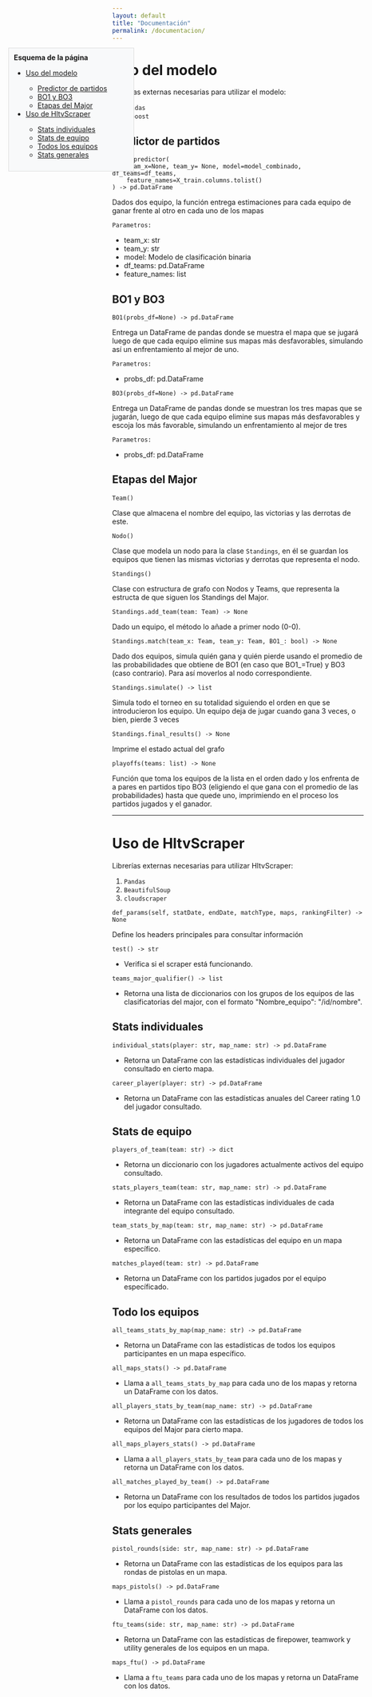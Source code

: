 ```yaml
---
layout: default
title: "Documentación"
permalink: /documentacion/
---
```


<div id="menu-lateral" style="position: fixed; top: 150px; left: 20px; width: 230px; background: #f8f9fa; padding: 10px; border: 1px solid #ddd;">
  <strong>Esquema de la página</strong>
  <ul>
    <li><a href="#Uso-del-modelo">Uso del modelo</a></li>
      <ul>
      <li><a href="#Predictor-de-partidos">Predictor de partidos</a></li>
      <li><a href="#BO1-BO3">BO1 y BO3</a></li>
      <li><a href="#Etapas-del-Major">Etapas del Major</a></li>
    </ul>
    <li><a href="#HltvScraper">Uso de HltvScraper</a></li>
      <ul>
      <li><a href="#Stats-individuales">Stats individuales</a></li>
      <li><a href="#Stats-de-equipo">Stats de equipo</a></li>
      <li><a href="#Todos-los-equipos">Todos los equipos</a></li>
      <li><a href="#Stats-generales">Stats generales</a></li>
    </ul>
  </ul>
</div>


# <a id="Uso-del-modelo"></a> Uso del modelo

Librerías externas necesarias para utilizar el modelo:

1. ``pandas``
3. ``xgboost``

## <a id="Predictor-de-partidos"></a> Predictor de partidos
```
match_predictor(
    team_x=None, team_y= None, model=model_combinado, df_teams=df_teams,
    feature_names=X_train.columns.tolist()
) -> pd.DataFrame
```

Dados dos equipo, la función entrega estimaciones para cada equipo de ganar frente al otro en cada uno de los mapas

``Parametros:``
- team_x: str
- team_y: str
- model: Modelo de clasificación binaria
- df_teams: pd.DataFrame
- feature_names: list

## <a id="BO1-BO3"></a> BO1 y BO3
```
BO1(probs_df=None) -> pd.DataFrame
```
Entrega un DataFrame de pandas donde se muestra el mapa que se jugará luego de que cada equipo elimine sus mapas más desfavorables, simulando así un enfrentamiento al mejor de uno.

``Parametros:``
- probs_df: pd.DataFrame 

```
BO3(probs_df=None) -> pd.DataFrame
```
Entrega un DataFrame de pandas donde se muestran los tres mapas que se jugarán, luego de que cada equipo elimine sus mapas más desfavorables y escoja los más favorable, simulando un enfrentamiento al mejor de tres

``Parametros:``
- probs_df: pd.DataFrame


## <a id="Etapas-del-Major"></a> Etapas del Major

```
Team()
```

Clase que almacena el nombre del equipo, las victorias y las derrotas de este.

```
Nodo()
```

Clase que modela un nodo para la clase ``Standings``, en él se guardan los equipos que tienen las mismas victorias y derrotas que representa el nodo.

```
Standings()
```

Clase con estructura de grafo con Nodos y Teams, que representa la estructa de que siguen los Standings del Major.

``Standings.add_team(team: Team) -> None``

Dado un equipo, el método lo añade a primer nodo (0-0).

``Standings.match(team_x: Team, team_y: Team, BO1_: bool) -> None``

Dado dos equipos, simula quién gana y quién pierde usando el promedio de las probabilidades que obtiene de BO1 (en caso que BO1_=True) y BO3 (caso contrario). Para así moverlos al nodo correspondiente.

``Standings.simulate() -> list``

Simula todo el torneo en su totalidad siguiendo el orden en que se introducieron los equipo. Un equipo deja de jugar cuando gana 3 veces, o bien, pierde 3 veces

``Standings.final_results() -> None``

Imprime el estado actual del grafo

```
playoffs(teams: list) -> None
```

Función que toma los equipos de la lista en el orden dado y los enfrenta de a pares en partidos tipo BO3 (eligiendo el que gana con el promedio de las probabilidades) hasta que quede uno, imprimiendo en el proceso los partidos jugados y el ganador.

---

# <a id="HltvScraper"></a> Uso de HltvScraper

Librerías externas necesarias para utilizar HltvScraper:

1. ``Pandas``
2. ``BeautifulSoup``
3. ``cloudscraper``

``def_params(self, statDate, endDate, matchType, maps, rankingFilter) -> None``

Define los headers principales para consultar información

``test() -> str``

- Verifica si el scraper está funcionando.

``teams_major_qualifier() -> list``

- Retorna una lista de diccionarios con los grupos de los equipos de las clasificatorias del major, con el formato "Nombre_equipo": "/id/nombre".

## <a id="Stats-individuales"></a> Stats individuales

``individual_stats(player: str, map_name: str) -> pd.DataFrame``

- Retorna un DataFrame con las estadísticas individuales del jugador consultado en cierto mapa.

``career_player(player: str) -> pd.DataFrame``

- Retorna un DataFrame con las estadísticas anuales del Career rating 1.0 del jugador consultado.

## <a id="Stats-de-equipo"></a> Stats de equipo

``players_of_team(team: str) -> dict``

- Retorna un diccionario con los jugadores actualmente activos del equipo consultado.

``stats_players_team(team: str, map_name: str) -> pd.DataFrame``

- Retorna un DataFrame con las estadísticas individuales de cada integrante del equipo consultado.

``team_stats_by_map(team: str, map_name: str) -> pd.DataFrame``

- Retorna un DataFrame con las estadísticas del equipo en un mapa específico.

``matches_played(team: str) -> pd.DataFrame``

- Retorna un DataFrame con los partidos jugados por el equipo específicado.

## <a id="Todo-los-equipos"></a> Todo los equipos

``all_teams_stats_by_map(map_name: str) -> pd.DataFrame``

- Retorna un DataFrame con las estadísticas de todos los equipos participantes en un mapa específico.

``all_maps_stats() -> pd.DataFrame``

- Llama a ``all_teams_stats_by_map`` para cada uno de los mapas y retorna un DataFrame con los datos.

``all_players_stats_by_team(map_name: str) -> pd.DataFrame``

- Retorna un DataFrame con las estadísticas de los jugadores de todos los equipos del Major para cierto mapa.

``all_maps_players_stats() -> pd.DataFrame``

- Llama a ``all_players_stats_by_team`` para cada uno de los mapas y retorna un DataFrame con los datos.

``all_matches_played_by_team() -> pd.DataFrame``

- Retorna un DataFrame con los resultados de todos los partidos jugados por los equipo participantes del Major.

## <a id="Stats-generales"></a> Stats generales

``pistol_rounds(side: str, map_name: str) -> pd.DataFrame``

- Retorna un DataFrame con las estadísticas de los equipos para las rondas de pistolas en un mapa.

``maps_pistols() -> pd.DataFrame``

- Llama a ``pistol_rounds`` para cada uno de los mapas y retorna un DataFrame con los datos.

``ftu_teams(side: str, map_name: str) -> pd.DataFrame``

- Retorna un DataFrame con las estadísticas de firepower, teamwork y utility generales de los equipos en un mapa.

``maps_ftu() -> pd.DataFrame``

- Llama a ``ftu_teams`` para cada uno de los mapas y retorna un DataFrame con los datos.